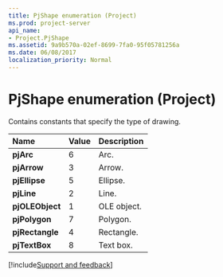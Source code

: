 ```yaml
---
title: PjShape enumeration (Project)
ms.prod: project-server
api_name:
- Project.PjShape
ms.assetid: 9a9b570a-02ef-8699-7fa0-95f05781256a
ms.date: 06/08/2017
localization_priority: Normal
---
```



# PjShape enumeration (Project)

Contains constants that specify the type of drawing.



|Name|Value|Description|
|:-----|:-----|:-----|
|**pjArc**|6|Arc.|
|**pjArrow**|3|Arrow.|
|**pjEllipse**|5|Ellipse.|
|**pjLine**|2|Line.|
|**pjOLEObject**|1|OLE object.|
|**pjPolygon**|7|Polygon.|
|**pjRectangle**|4|Rectangle.|
|**pjTextBox**|8|Text box.|

[!include[Support and feedback](~/includes/feedback-boilerplate.md)]
